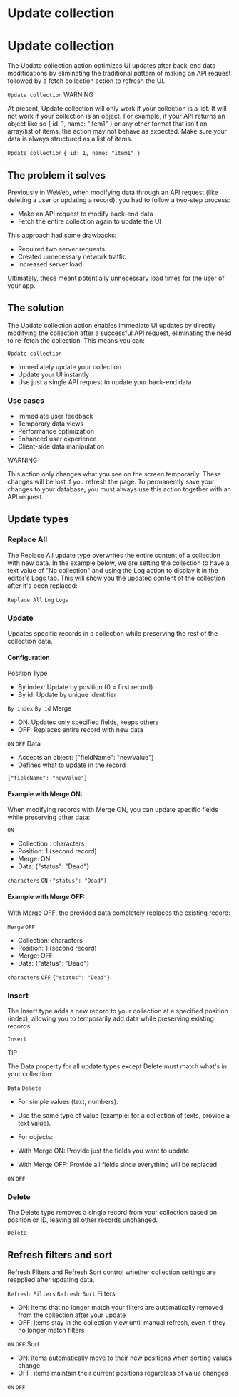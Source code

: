 # Update collection ​


# Update collection ​

The Update collection action optimizes UI updates after back-end data modifications by eliminating the traditional pattern of making an API request followed by a fetch collection action to refresh the UI.

`Update collection`
WARNING

At present, Update collection will only work if your collection is a list. It will not work if your collection is an object. For example, if your API returns an object like so { id: 1, name: "item1" } or any other format that isn't an array/list of items, the action may not behave as expected. Make sure your data is always structured as a list of items.

`Update collection`
`{ id: 1, name: "item1" }`

## The problem it solves ​

Previously in WeWeb, when modifying data through an API request (like deleting a user or updating a record), you had to follow a two-step process:

- Make an API request to modify back-end data
- Fetch the entire collection again to update the UI



This approach had some drawbacks:

- Required two server requests
- Created unnecessary network traffic
- Increased server load

Ultimately, these meant potentially unnecessary load times for the user of your app.


## The solution ​

The Update collection action enables immediate UI updates by directly modifying the collection after a successful API request, eliminating the need to re-fetch the collection. This means you can:

`Update collection`
- Immediately update your collection
- Update your UI instantly
- Use just a single API request to update your back-end data




### Use cases ​

- Immediate user feedback
- Temporary data views
- Performance optimization
- Enhanced user experience
- Client-side data manipulation

WARNING

This action only changes what you see on the screen temporarily. These changes will be lost if you refresh the page. To permanently save your changes to your database, you must always use this action together with an API request.


## Update types ​


### Replace All ​

The Replace All update type overwrites the entire content of a collection with new data. In the example below, we are setting the collection to have a text value of "No collection" and using the Log action to display it in the editor's Logs tab. This will show you the updated content of the collection after it's been replaced:

`Replace All`
`Log`
`Logs`



### Update ​

Updates specific records in a collection while preserving the rest of the collection data.




#### Configuration ​

Position Type

- By index: Update by position (0 = first record)
- By id: Update by unique identifier

`By index`
`By id`
Merge

- ON: Updates only specified fields, keeps others
- OFF: Replaces entire record with new data

`ON`
`OFF`
Data

- Accepts an object: {"fieldName": "newValue"}
- Defines what to update in the record

`{"fieldName": "newValue"}`

#### Example with Merge ON: ​

When modifying records with Merge ON, you can update specific fields while preserving other data:

`ON`
- Collection : characters
- Position: 1 (second record)
- Merge: ON
- Data: {"status": "Dead"}

`characters`
`ON`
`{"status": "Dead"}`



#### Example with Merge OFF: ​

With Merge OFF, the provided data completely replaces the existing record:

`Merge`
`OFF`
- Collection: characters
- Position: 1 (second record)
- Merge: OFF
- Data: {"status": "Dead"}

`characters`
`OFF`
`{"status": "Dead"}`



### Insert ​

The Insert type adds a new record to your collection at a specified position (index), allowing you to temporarily add data while preserving existing records.

`Insert`


TIP

The Data property for all update types except Delete must match what's in your collection:

`Data`
`Delete`
- For simple values (text, numbers):

- Use the same type of value (example: for a collection of texts, provide a text value).

- For objects:

- With Merge ON: Provide just the fields you want to update
- With Merge OFF: Provide all fields since everything will be replaced

`ON`
`OFF`

### Delete ​

The Delete type removes a single record from your collection based on position or ID, leaving all other records unchanged.

`Delete`

## Refresh filters and sort ​

Refresh Filters and Refresh Sort control whether collection settings are reapplied after updating data.

`Refresh Filters`
`Refresh Sort`
Filters

- ON: items that no longer match your filters are automatically removed from the collection after your update
- OFF: items stay in the collection view until manual refresh, even if they no longer match filters

`ON`
`OFF`
Sort

- ON: items automatically move to their new positions when sorting values change
- OFF: items maintain their current positions regardless of value changes

`ON`
`OFF`
